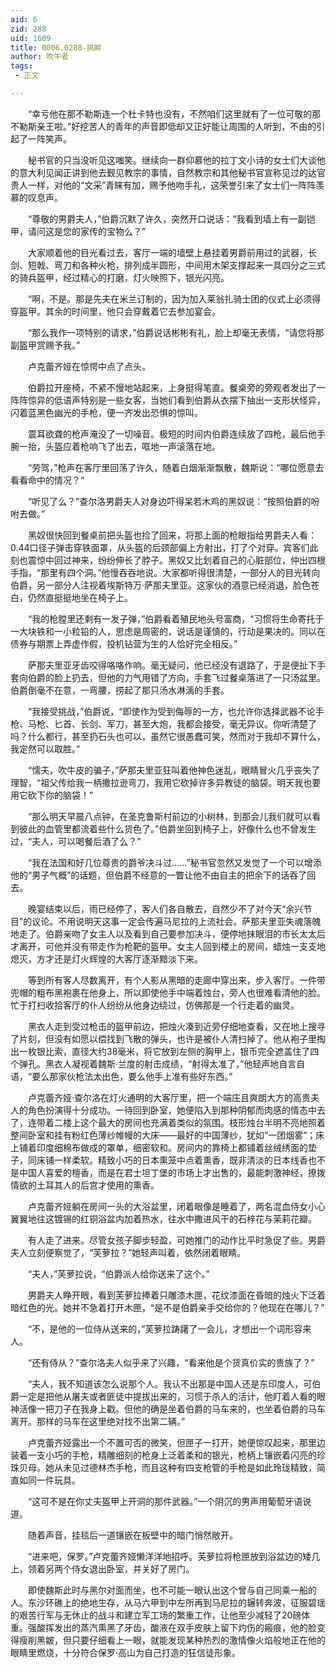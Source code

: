 ```yaml
---
aid: 6
zid: 288
uid: 1609
title: 0006.0288-挑衅
author: 吹牛者
tags: 
 - 正文

---
```




　　“幸亏他在那不勒斯连一个杜卡特也没有，不然咱们这里就有了一位可敬的那不勒斯亲王啦。”好挖苦人的青年的声音即低却又正好能让周围的人听到，不由的引起了一阵笑声。

　　秘书官的只当没听见这嗤笑。继续向一群仰慕他的拉丁文小诗的女士们大谈他的意大利见闻正讲到他去觐见教宗的事情，自然教宗和其他秘书官宣称见过的达官贵人一样，对他的“文采”青睐有加，赐予他吻手礼，这荣誉引来了女士们一阵阵羡慕的叹息声。

　　“尊敬的男爵夫人，”伯爵沉默了许久，突然开口说话：“我看到墙上有一副铠甲，请问这是您的家传的宝物么？”

　　大家顺着他的目光看过去，客厅一端的墙壁上悬挂着男爵前用过的武器，长剑、短戟、弯刀和各种火枪，排列成半圆形，中间用木架支撑起来一具四分之三式的骑兵盔甲，经过精心的打磨，灯火映照下，银光闪亮。

　　“啊，不是。那是先夫在米兰订制的，因为加入莱翁扎骑士团的仪式上必须得穿盔甲。其余的时间里，他只会穿戴着它去参加宴会。

　　“那么我作一项特别的请求，”伯爵说话彬彬有礼，脸上却毫无表情，“请您将那副盔甲赏赐予我。”

　　卢克蕾齐娅在惊愕中点了点头。

　　伯爵拉开座椅，不紧不慢地站起来，上身挺得笔直。餐桌旁的旁观者发出了一阵阵惊异的低语声特别是一些女客，当她们看到伯爵从衣摆下抽出一支形状怪异，闪着蓝黑色幽光的手枪，便一齐发出恐惧的惊叫。

　　震耳欲聋的枪声淹没了一切噪音。极短的时间内伯爵连续放了四枪，最后他手腕一抬，头盔应着枪响飞了出去，哐地一声滚落在地。

　　“劳驾，”枪声在客厅里回荡了许久，随着白烟渐渐飘散，魏斯说：“哪位愿意去看看命中的情况？”

　　“听见了么？”查尔洛男爵夫人对身边吓得呆若木鸡的黑奴说：“按照伯爵的吩咐去做。”

　　黑奴很快回到餐桌前把头盔也捡了回来，将那上面的枪眼指给男爵夫人看：0.44口径子弹击穿铁面罩，从头盔的后颈部偏上方射出，打了个对穿。宾客们此刻也震惊中回过神来，纷纷伸长了脖子。黑奴又比划着自己的心脏部位，仲出四根手指，“那里有四个洞。”他慢吞吞地说。大家都听得很清楚，一部分人的目光转向伯爵，另一部分人注视着埃斯特万·萨那夫里亚。这家伙的酒意已经消退，脸色苍白，仍然直挺挺地坐在椅子上。

　　“我的枪膛里还剩有一发子弹，”伯爵看着殖民地头号富商，“习惯将生命寄托于一大块铁和一小粒铅的人，思虑是周密的，说话是谨慎的，行动是果决的。同以在债券与期票上弄虚作假，投机钻营为生的人恰好完全相反。”

　　萨那夫里亚牙齿咬得咯咯作响。毫无疑问，他已经没有退路了，于是便扯下手套向伯爵的脸上扔去，但他的力气用错了方向，手套飞过餐桌落进了一只汤盆里。伯爵倒毫不在意，一弯腰，捞起了那只汤水淋漓的手套。

　　“我接受挑战，”伯爵说，“即使作为受到侮辱的一方，也允许你选择武器不论手枪、马枪、匕首、长剑、军刀，甚至大炮，我都会接受，毫无异议。你听清楚了吗？什么都行，甚至扔石头也可以，虽然它很愚蠢可笑，然而对于我却不算什么，我定然可以取胜。”

　　“懦夫，吹牛皮的骗子，”萨那夫里亚狂叫着他神色迷乱，眼睛冒火几乎丧失了理智，“祖父传给我一柄撒拉逊弯刀，我用它砍掉许多异教徒的脑袋。明天我也要用它砍下你的脑袋！”

　　“那么明天早晨八点钟，在圣克鲁斯村前边的小树林，到那会儿我们就可以看到彼此的血管里都流着些什么货色了。”伯爵坐回到椅子上，好像什么也不曾发生过，“夫人，可以喝餐后酒了么？”

　　“我在法国和好几位尊贵的爵爷决斗过……”秘书官忽然又发觉了一个可以增添他的“男子气概”的话题，但伯爵不经意的一瞥让他不由自主的把余下的话吞了回去。

　　晚宴结束以后，雨已经停了，客人们各自散去，自然少不了对今天“余兴节目”的议论。不用说明天这事一定会传遍马尼拉的上流社会。萨那夫里亚失魂落魄地走了。伯爵亲吻了女主人以及看到自己要参加决斗，便停地抹眼泪的市长太太后才离开，可他并没有带走作为枪靶的盔甲。女主人回到楼上的房间，蜡烛一支支地熄灭，方才还是灯火辉煌的大客厅逐渐黯淡下来。

　　等到所有客人尽数离开，有个人影从黑暗的走廊中穿出来，步入客厅。一件带兜帽的粗布黑袍裹在他身上，所以即使他手中端着烛台，旁人也很难看清他的脸。忙于打扫收拾客厅的仆人纷纷从他身边绕过，仿佛那是一个行走着的幽灵。

　　黑衣人走到受过枪击的盔甲前边，把烛火凑到近旁仔细地查看，又在地上搜寻了片刻，但没有如愿以偿找到飞散的弹头，也许是被仆人清扫掉了。他从袍子里掏出一枚银比索，直径大约38毫米，将它放到左侧的胸甲上，银币完全遮盖住了四个弹孔。黑衣人凝视着魏斯·兰度的射击成绩，“射得太准了，”他轻声地自言自语，“要么那家伙枪法太出色，要么他手上准有些好东西。”

　　卢克蕾齐娅·查尔洛在灯火通明的大客厅里，把一个端庄且爽朗大方的高贵夫人的角色扮演得十分成功。一待回到卧室，她便陷入到那种阴郁而肉感的情态中去了，连带着二楼上这个最大的房间也充满着类似的氛围。枝形烛台半明不亮地照着整间卧室和挂有粉红色薄纱帷幔的大床——最好的中国薄纱，犹如“一团烟雾”；床上铺着印度细棉布做成的罩单，细密软和。房间内的靠椅上都铺着丝绒绣面的垫子，同床铺一样柔软。精致小巧的日本熏笼中点着熏香，既非清淡的日本线香也不是中国人喜爱的檀香，而是在君士坦丁堡的市场上才出售的，最能刺激神经，撩拨情欲的土耳其人的后宫才使用的熏香。

　　卢克蕾齐娅躺在房间一头的大浴盆里，闭着眼像是睡着了，两名混血侍女小心翼翼地往这镀锡的红铜浴盆内加着热水，往水中撒进风干的石梓花与茉莉花瓣。

　　有人走了进来。尽管女孩子脚步轻盈，可她推门的动作比平时急促了些。男爵夫人立刻便察觉了，“芙萝拉？”她轻声叫着，依然闭着眼睛。

　　“夫人，”芙萝拉说，“伯爵派人给你送来了这个。”

　　男爵夫人睁开眼，看到芙萝拉捧着只雕漆木匣，花纹漆面在昏暗的烛火下泛着暗红色的光。她并不急着打开木匣，“是不是伯爵亲手交给你的？他现在在哪儿？”

　　“不，是他的一位侍从送来的，”芙萝拉踌躇了一会儿，才想出一个词形容来人。

　　“还有侍从？”查尔洛夫人似乎来了兴趣，“看来他是个货真价实的贵族了？”

　　“夫人，我不知道该怎么说那个人。我认不出那是中国人还是东印度人，可伯爵一定是把他从屠夫或者匪徒中提拔出来的，习惯于杀人的活计，他盯着人看的眼神活像一把刀子在我身上戳。但他的确是坐着伯爵的马车来的，也坐着伯爵的马车离开。那样的马车在这里绝对找不出第二辆。”

　　卢克蕾齐娅露出一个不置可否的微笑，但匣子一打开，她便惊叹起来，那里边装着一支小巧的手枪，精雕细刻的枪身上泛着柔和的银光，枪柄上镶嵌着闪亮的珍珠贝母。她从未见过德林杰手枪，而且这种有四支枪管的手枪是如此玲珑精致，简直如同一件玩具。

　　“这可不是在你丈夫盔甲上开洞的那件武器。”一个阴沉的男声用葡萄牙语说道。

　　随着声音，挂毯后一道镶嵌在板壁中的暗门悄然敞开。

　　“进来吧，保罗。”卢克蕾齐娅懒洋洋地招呼。芙萝拉将枪匣放到浴盆边的矮几上，领着另两个侍女退出卧室，并关好了房门。

　　即使魏斯此时与黑尔对面而坐，也不可能一眼认出这个曾与自己同乘一船的人。东沙环礁上的绝地生存，从马六甲到中左所再到马尼拉的辗转奔波，征服碧瑶的艰苦行军与无休止的战斗和建立军工场的繁重工作，让他至少减轻了20磅体重。强酸挥发出的蒸汽熏黑了牙齿，酸液在双手皮肤上留下灼伤的瘢痕，他的脸变得瘦削黑皴，但只要仔细看上一眼，就能发现某种热烈的激情像火焰般地正在他的眼睛里燃烧，十分符合保罗·高山为自己打造的狂信徒形象。


